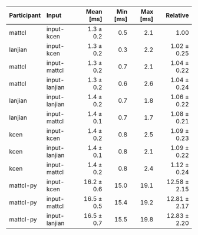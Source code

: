| Participant | Input | Mean [ms] | Min [ms] | Max [ms] | Relative |
|:---|:---|---:|---:|---:|---:|
| mattcl | input-kcen | 1.3 ± 0.2 | 0.5 | 2.1 | 1.00 |
| lanjian | input-kcen | 1.3 ± 0.2 | 0.3 | 2.2 | 1.02 ± 0.25 |
| mattcl | input-mattcl | 1.3 ± 0.2 | 0.7 | 2.1 | 1.04 ± 0.22 |
| mattcl | input-lanjian | 1.3 ± 0.2 | 0.6 | 2.6 | 1.04 ± 0.24 |
| lanjian | input-lanjian | 1.4 ± 0.2 | 0.7 | 1.8 | 1.06 ± 0.22 |
| lanjian | input-mattcl | 1.4 ± 0.1 | 0.7 | 1.7 | 1.08 ± 0.21 |
| kcen | input-kcen | 1.4 ± 0.2 | 0.8 | 2.5 | 1.09 ± 0.23 |
| kcen | input-lanjian | 1.4 ± 0.1 | 0.8 | 2.1 | 1.09 ± 0.22 |
| kcen | input-mattcl | 1.4 ± 0.2 | 0.8 | 2.4 | 1.12 ± 0.24 |
| mattcl-py | input-kcen | 16.2 ± 0.6 | 15.0 | 19.1 | 12.58 ± 2.15 |
| mattcl-py | input-mattcl | 16.5 ± 0.5 | 15.4 | 19.2 | 12.81 ± 2.17 |
| mattcl-py | input-lanjian | 16.5 ± 0.7 | 15.5 | 19.8 | 12.83 ± 2.20 |
